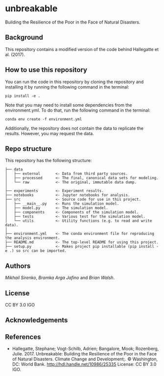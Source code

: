 # unbreakable
Building the Resilience of the Poor in the Face of Natural Disasters.


## Background
This repository contains a modified version of the code behind Hallegatte et al. (2017).

## How to use this repository
You can run the code in this repository by cloning the repository and installing it by running the following command in the terminal:

```
pip install -e .
```

Note that you may need to install some dependencies from the environment.yml. To do that, run the following command in the terminal:

```
conda env create -f environment.yml
```

Additionally, the repository does not contain the data to replicate the results. However, you may request the data.

## Repo structure
This repository has the following structure:
    
``` 
├── data
│   ├── external       <- Data from third party sources.
│   ├── processed      <- The final, canonical data sets for modeling.
│   └── raw            <- The original, immutable data dump.
│
├── experiments        <- Experiment results.
├── notebooks          <- Jupyter notebooks for analysis.
├── src                <- Source code for use in this project.
│   ├── __main__.py    <- Runs the simulation model.
│   ├── model.py       <- The simulation model.
│   ├── components     <- Components of the simulation model.
│   ├── tests          <- Various test for the simulation model.
│   └── utils          <- Utility functions (e.g. to read and write data).
│
├── environment.yml    <- The conda environment file for reproducing the analysis environment.
├── README.md          <- The top-level README for using this project.
├── setup.py           <- Makes project pip installable (pip install -e .) so src can be imported.
```

## Authors
*Mikhail Sirenko*, *Bramka Arga Jafino* and *Brian Walsh*. 

## License
CC BY 3.0 IGO

## Acknowledgements

## References
* Hallegatte, Stephane; Vogt-Schilb, Adrien; Bangalore, Mook; Rozenberg, Julie. 2017. Unbreakable: Building the Resilience of the Poor in the Face of Natural Disasters. Climate Change and Development;. © Washington, DC: World Bank. http://hdl.handle.net/10986/25335 License: CC BY 3.0 IGO.